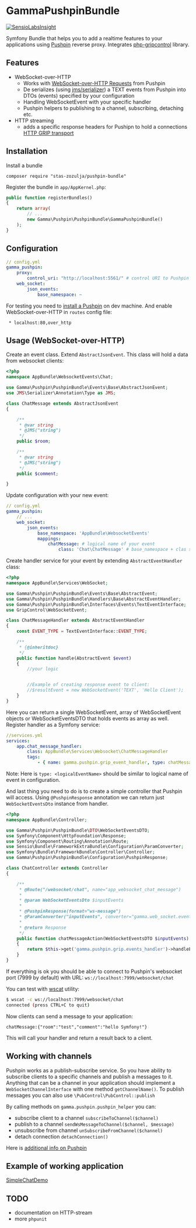 # GammaPushpinBundle
[![SensioLabsInsight](https://insight.sensiolabs.com/projects/c8f9b749-8f97-4adb-b3af-81487fa9366a/small.png)](https://insight.sensiolabs.com/projects/c8f9b749-8f97-4adb-b3af-81487fa9366a)

Symfony Bundle that helps you to add a realtime features to your applications using [Pushpin](http://pushpin.org/) reverse proxy. Integrates [php-gripcontrol](https://github.com/fanout/php-gripcontrol) library.

Features
------------
- WebSocket-over-HTTP
    - Works with [WebSocket-over-HTTP Requests](http://pushpin.org/docs/protocols/grip/#websocket) from Pushpin
    - De serializes (using [jms/serializer](http://jmsyst.com/libs/serializer)) a TEXT events from Pushpin into DTOs (events) specified by your configuration
    - Handling WebSocketEvent with your specific handler
    - Pushpin helpers to publishing to a channel, subscribing, detaching etc.
- HTTP streaming
    - adds a specific response headers for Pushipn to hold a connections [HTTP GRIP transport](http://pushpin.org/docs/protocols/grip/#http)

Installation
------------
Install a bundle

    composer require "stas-zozulja/pushpin-bundle"

Register the bundle in `app/AppKernel.php`:

``` php
public function registerBundles()
{
    return array(
        // ...
        new Gamma\Pushpin\PushpinBundle\GammaPushpinBundle()
    );
}
```

Configuration
------------
```yaml
// config.yml
gamma_pushpin:
    proxy:
        control_uri: "http://localhost:5561/" # control URI to Pushpin
    web_socket:
        json_events:
            base_namespace: ~
```
For testing you need to [install a Pushpin](http://pushpin.org/docs/#install) on dev machine.
And enable WebSocket-over-HTTP in ```routes``` config file:

``` * localhost:80,over_http```

Usage (WebSocket-over-HTTP)
------------
Create an event class. Extend ```AbstractJsonEvent```. This class will hold a data from websocket clients:
```php
<?php
namespace AppBundle\WebsocketEvents\Chat;

use Gamma\Pushpin\PushpinBundle\Events\Base\AbstractJsonEvent;
use JMS\Serializer\Annotation\Type as JMS;

class ChatMessage extends AbstractJsonEvent
{

    /**
     * @var string
     * @JMS("string")
     */
    public $room;

    /**
     * @var string
     * @JMS("string")
     */
    public $comment;

}
```
Update configuration with your new event:
```yaml
// config.yml
gamma_pushpin:
    // ...
    web_socket:
        json_events:
            base_namespace: 'AppBundle\WebsocketEvents'
            mappings:
                chatMessage: # logical name of your event
                    class: 'Chat\ChatMessage' # base_namespace + clas should give fully qualified class name
```
Create handler service for your event by extending ```AbstractEventHandler``` class:
```php
<?php
namespace AppBundle\Services\WebSocket;

use Gamma\Pushpin\PushpinBundle\Events\Base\AbstractEvent;
use Gamma\Pushpin\PushpinBundle\Handlers\Base\AbstractEventHandler;
use Gamma\Pushpin\PushpinBundle\Interfaces\Events\TextEventInterface;
use GripControl\WebSocketEvent;

class ChatMessageHandler extends AbstractEventHandler
{
    const EVENT_TYPE = TextEventInterface::EVENT_TYPE;

    /**
     * {@inheritdoc}
     */
    public function handle(AbstractEvent $event)
    {
        //your logic


        //Example of creating response event to client:
        //$resultEvent = new WebSocketEvent('TEXT', 'Hello Client');
    }
}
````
Here you can return a single WebSocketEvent, array of WebSocketEvent objects or WebSocketEventsDTO that holds events as array as well.
Register handler as a Symfony service:
```YAML
//services.yml
services:
    app.chat_message_handler:
        class: AppBundle\Services\Websocket\ChatMessageHandler
        tags:
            - { name: gamma.pushpin.grip_event_handler, type: chatMessage }
```
Note: Here is ```type: <logicalEventName>``` should be similar to logical name of event in configuration.

And last thing you need to do is to create a simple controller that Pushpin will access. Using ```@PushpinResponse``` annotation we can return just ```WebSocketEventsDto``` instance from handler.
```php
<?php
namespace AppBundle\Controller;

use Gamma\Pushpin\PushpinBundle\DTO\WebSocketEventsDTO;
use Symfony\Component\HttpFoundation\Response;
use Symfony\Component\Routing\Annotation\Route;
use Sensio\Bundle\FrameworkExtraBundle\Configuration\ParamConverter;
use Symfony\Bundle\FrameworkBundle\Controller\Controller;
use Gamma\Pushpin\PushpinBundle\Configuration\PushpinResponse;

class ChatController extends Controller
{

    /**
     * @Route("/websocket/chat", name="app_websocket_chat_message")
     *
     * @param WebSocketEventsDto $inputEvents
     *
     * @PushpinResponse(format="ws-message")
     * @ParamConverter("inputEvents", converter="gamma.web_socket.events", options={"format": "json"})
     * 
     * @return Response
     */
    public function chatMessageAction(WebSocketEventsDTO $inputEvents)
    {
        return $this->get('gamma.pushpin.grip.events_handler')->handleEvents($inputEvents);
    }
}
```
If everything is ok you should be able to connect to Pushpin's websocket port (7999 by default) with URL:
`ws://localhost:7999/websocket/chat`

You can test with [wscat](https://www.npmjs.com/package/wscat) utility:
```bash
$ wscat -c ws://localhost:7999/websocket/chat
connected (press CTRL+C to quit)
```
Now clients can send a message to your application:
```
chatMessage:{"room":"test","comment":"hello Symfony!"}
```

This will call your handler and return a result back to a client.

Working with channels
------------
Pushpin works as a publish-subscribe service. So you have ability to subscribe clients to a specific channels and publish a messages to it.
Anything that can be a channel in your application should implement a ```WebSocketChannelInterface``` with one method ```getChannelName()```.
To publish messages you can also use ```\PubControl\PubControl::publish```

By calling methods on ```gamma.pushpin.pushpin_helper``` you can:
 - subscribe client to a channel ```subscribeToChannel($channel)```
 - publish to a channel ```sendWsMessageToChannel($channel, $message)```
 - unsubscribe from channel ```unSubscribeFromChannel($channel)```
 - detach connection ```detachConnection()```

Here is [additional info on Pushpin](http://pushpin.org/docs/#websockets)

Example of working application
------------
[SimpleChatDemo](https://github.com/smart-gamma/simple-chat-demo)

TODO
------------
- documentation on HTTP-stream
- more ```phpunit```
